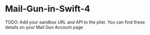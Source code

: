 # Mail-Gun-in-Swift-4

TODO:
	Add your sandbox URL and API to the plist.
	You can find these details on your Mail Gun Account page